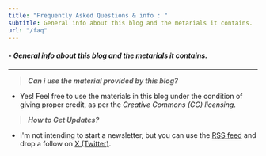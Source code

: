 ```yaml
---
title: "Frequently Asked Questions & info : "
subtitle: General info about this blog and the metarials it contains.
url: "/faq"
---
```


#### - _General info about this blog and the metarials it contains._

---

> **_Can i use the material provided by this blog?_**

- Yes! Feel free to use the materials in this blog under the condition of giving proper credit, as per the *Creative Commons (CC) licensing*.

> **_How to Get Updates?_**

- I'm not intending to start a newsletter, but you can use the [RSS feed](/index.xml) and drop a follow on [X (Twitter)](https://twitter.com/TebbaaX).


